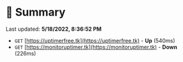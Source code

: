 # 📖 Summary
Last updated: **5/18/2022, 8:36:52 PM**

- `GET` [https://uptimerfree.tk](https://uptimerfree.tk) - **Up** (540ms)
- `GET` [https://monitoruptimer.tk](https://monitoruptimer.tk) - **Down** (226ms)
